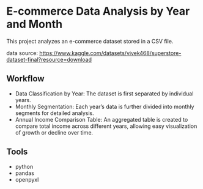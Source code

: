 # E-commerce Data Analysis by Year and Month

This project analyzes an e-commerce dataset stored in a CSV file.

data source: https://www.kaggle.com/datasets/vivek468/superstore-dataset-final?resource=download

## Workflow
- Data Classification by Year: The dataset is first separated by individual years.
- Monthly Segmentation: Each year’s data is further divided into monthly segments for detailed analysis.
- Annual Income Comparison Table: An aggregated table is created to compare total income across different years, allowing easy visualization of growth or decline over time.

## Tools
- python
- pandas
- openpyxl




